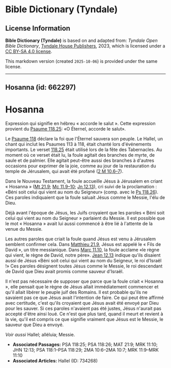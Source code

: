 # Bible Dictionary (Tyndale)

## License Information

**Bible Dictionary (Tyndale)** is based on and adapted from: _Tyndale Open Bible Dictionary_, [Tyndale House Publishers](https://tyndaleopenresources.com/), 2023, which is licensed under a [CC BY-SA 4.0 license](https://creativecommons.org/licenses/by-sa/4.0/legalcode.en).

This markdown version (created `2025-10-06`) is provided under the same license.



--------------------------------

## Hosanna (id: 662297)

Hosanna
=======

Expression qui signifie en hébreu « accorde le salut ». Cette expression provient du [Psaume 118\.25](https://ref.ly/Ps118:25): «O Éternel, accorde le salut».

Le [Psaume 118](https://ref.ly/Ps118:1-Ps118:29) déclare la foi que l'Éternel sauvera son peuple. Le Hallel, un chant qui inclut les Psaumes 113 à 118, était chanté lors d'événements importants. Le verset [118\.25](https://ref.ly/Ps118:25) était utilisé lors de la fête des Tabernacles. Au moment où ce verset était lu, la foule agitait des branches de myrte, de saule et de palmier. Elle agitait peut\-être aussi des branches à d'autres occasions pour exprimer de la joie, comme au jour de la restauration du temple de Jérusalem, qui avait été profané ([2 M 10\.6–7](https://ref.ly/2Macc10:6-2Macc10:7)).

Dans le Nouveau Testament, la foule accueille Jésus à Jérusalem en criant « Hosanna » ([Mt 21\.9](https://ref.ly/Matt21:9); [Mc 11\.9–10](https://ref.ly/Mark11:9-Mark11:10); [Jn 12\.13](https://ref.ly/John12:13)), cri suivi de la proclamation : «Béni soit celui qui vient au nom du Seigneur» (comp. avec le [Ps 118\.26](https://ref.ly/Ps118:26)). Ces paroles indiquaient que la foule saluait Jésus comme le Messie, l'élu de Dieu. 

Déjà avant l'époque de Jésus, les Juifs croyaient que les paroles « Béni soit celui qui vient au nom du Seigneur » parlaient du Messie. Il est possible que le mot « Hosanna » avait lui aussi commencé à être lié à l'attente de la venue du Messie. 

Les autres paroles que criait la foule quand Jésus est venu à Jérusalem semblent confirmer cela. Dans [Matthieu 21\.9](https://ref.ly/Matt21:9), Jésus est appelé le « Fils de David », un titre messianique. Dans [Marc 11\.10](https://ref.ly/Mark11:10), la foule acclame «le règne qui vient, le règne de David, notre père». [Jean 12\.13](https://ref.ly/John12:13) indique qu'ils disaient aussi de Jésus «Béni soit celui qui vient au nom du Seigneur, le roi d’Israël !» Ces paroles désignent toutes Jésus comme le Messie, le roi descendant de David que Dieu avait promis comme sauveur d'Israël.

Il n'est pas nécessaire de supposer que parce que la foule criait « Hosanna », elle pensait que le règne de Jésus allait immédiatement commencer et qu'il allait libérer le peuple juif des Romains. Il est probable qu'ils ne savaient pas ce que Jésus avait l'intention de faire. Ce qui peut être affirmé avec certitude, c'est qu'ils croyaient que Jésus avait été envoyé par Dieu pour les sauver. Si ces paroles n'avaient pas été justes, Jésus n'aurait pas accepté d'être ainsi loué. Ce n'est que plus tard, quand il meurt et revient à la vie, qu'il est compris ce que signifie vraiment que Jésus est le Messie, le sauveur que Dieu a envoyé.

*Voir aussi* Hallel; alléluia; Messie.

* **Associated Passages:** PSA 118:25; PSA 118:26; MAT 21:9; MRK 11:10; JHN 12:13; PSA 118:1–PSA 118:29; 2MA 10:6–2MA 10:7; MRK 11:9–MRK 11:10
* **Associated Articles:** Hallel (ID: 734268)

